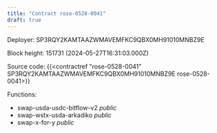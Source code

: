 ```yaml
---
title: "Contract rose-0528-0041"
draft: true
---
```

Deployer: SP3RQY2KAMTAAZWMAVEMFKC9QBX0MH91010MNBZ9E


 



Block height: 151731 (2024-05-27T16:31:03.000Z)

Source code: {{<contractref "rose-0528-0041" SP3RQY2KAMTAAZWMAVEMFKC9QBX0MH91010MNBZ9E rose-0528-0041>}}

Functions:

* swap-usda-usdc-bitflow-v2 _public_
* swap-wstx-usda-arkadiko _public_
* swap-x-for-y _public_

